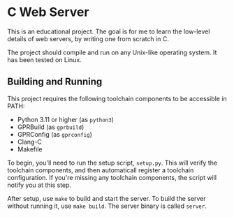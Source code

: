 # C Web Server

This is an educational project. The goal is for me to learn the low-level
details of web servers, by writing one from scratch in C.

The project should compile and run on any Unix-like operating system. It has
been tested on Linux.

## Building and Running

This project requires the following toolchain components to be accessible in
PATH:
- Python 3.11 or higher (as `python3`)
- GPRBuild (as `gprbuild`)
- GPRConfig (as `gprconfig`)
- Clang-C
- Makefile

To begin, you'll need to run the setup script, `setup.py`. This will verify the
toolchain components, and then automaticall register a toolchain configuration.
If you're missing any toolchain components, the script will notify you at this
step.

After setup, use `make` to build and start the server. To build the server
without running it, use `make build`. The server binary is called `server`.
